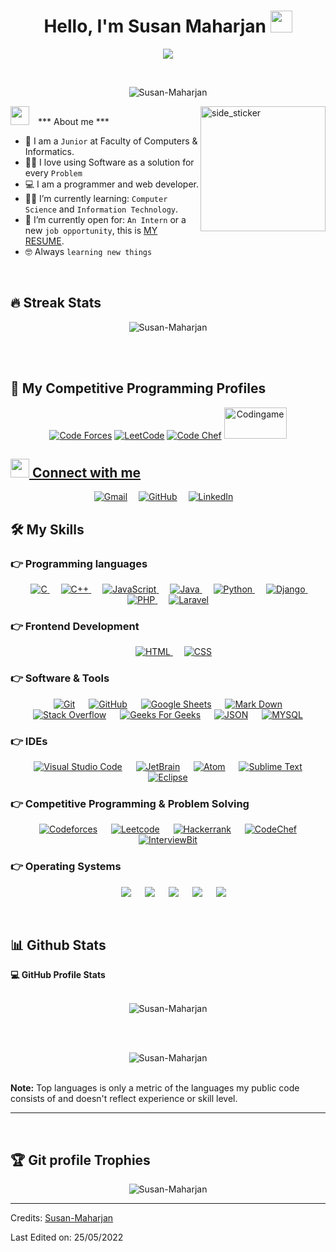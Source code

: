 <h1 align="center">Hello, I'm Susan Maharjan <img src="https://media.giphy.com/media/hvRJCLFzcasrR4ia7z/giphy.gif" width="35"></h1>
<p align="center">
  <!-- Ahfu lae chaine jasari add garna milxa -->
  <!-- <a href="https://github.com/DenverCoder1/readme-typing-svg"><img src="https://readme-typing-svg.herokuapp.com?lines=Computer+Science+Student;Web+Developer+and+Programmer;DS%20|%20Algorithms%20|%20OOP%20;Specialist%20on%20Codeforces;Division%202%20on%20Codechef%20(3%20Stars);6%20Kyu%20on%20Atcoder;Always%20learning%20new%20things&center=true&width=500&height=50"></a> -->
  <a href="https://github.com/DenverCoder1/readme-typing-svg"><img src="https://readme-typing-svg.herokuapp.com?lines=Computer+Science+Student;Web+Developer+and+Programmer;DS%20|%20Algorithms%20|%20OOP%20;Always%20learning%20new%20things&center=true&width=500&height=50"></a>
</p>

<br>

<p align="center"> 
	<img src="https://komarev.com/ghpvc/?username=Susan-Maharjan&label=Profile%20views&color=0e75b6&style=plastic" alt="Susan-Maharjan" /> 
	<!-- <a href = "https://commits.top/nepal.html" target="_blank">
		<img src="https://enfsgag3ayy6w9q.m.pipedream.net/&style=plastic" alt="Susan-Maharjan" target="_blank"/> 
	</a> -->
</p>

<img align="right" width=200px height=200px alt="side_sticker" src="https://media.giphy.com/media/TEnXkcsHrP4YedChhA/giphy.gif" />
<img src="https://media.giphy.com/media/iY8CRBdQXODJSCERIr/giphy.gif" width="30px" height="30px">&emsp;*** About me ***

<!-- - :trophy: `ACPC` Finalist 2021 -->
<!-- - :computer: I am a competitive programmer mainly at `LeetCode` -->
- :school: I am a `Junior` at Faculty of Computers & Informatics.
- :technologist: I love using Software as a solution for every `Problem`
- :computer: I am a programmer and web developer.
- :student: I’m currently learning: `Computer Science` and `Information Technology`.
- :thinking: I’m currently open for: `An Intern` or a new `job opportunity`, this is [MY RESUME](https://drive.google.com/file/d/1Lm9vyaRj2lcfrILiDaZ7Ovkn9Vf97Dr8/view).
- :nerd_face: Always `learning new things`

<br>

## 🔥 Streak Stats
<p align="center"><img src="https://github-readme-streak-stats.herokuapp.com/?user=Susan-Maharjan&theme=algolia" alt="Susan-Maharjan" /></p>

<br>
<br>

## 👀 My Competitive Programming Profiles

<p align="center">
  <a href="https://codeforces.com/profile/Susan-Maharjan"><img src="https://img.icons8.com/external-tal-revivo-shadow-tal-revivo/50/000000/external-codeforces-programming-competitions-and-contests-programming-community-logo-shadow-tal-revivo.png" alt="Code Forces"/></a>
	<a href="https://leetcode.com/7oSkaa/"><img src="https://img.icons8.com/external-tal-revivo-shadow-tal-revivo/50/000000/external-level-up-your-coding-skills-and-quickly-land-a-job-logo-shadow-tal-revivo.png" alt="LeetCode"/></a>
<!-- 	<a href="https://atcoder.jp/users/ahmed_7oSkaa"><img src="https://i.ibb.co/Q9WSjDB/logo.png" alt="AtCoder"/></a> -->
	<a href="#"><img src="https://img.icons8.com/color/50/000000/codechef.png" alt="Code Chef"/></a> 
<!-- 	<a href="https://icpc.global/ICPCID/IW0X0CTD0ZV9"><img src="https://i.ibb.co/6J0r7rW/Daco-5610880.png" alt="ICPC Global"/></a>      -->
	<a href="https://www.codingame.com/profile/e5e56c7585fda3b457056b85180a4d636850344" ><img src="https://i.ibb.co/1MRppTC/codingame-1.png" alt="Codingame" width="100" height="50">
</p>

## <img src="https://media.giphy.com/media/iY8CRBdQXODJSCERIr/giphy.gif" width="30px" height="30px"> Connect with me
<p align="center">
	<a href="mailto:susanmaharjan57@gmail.com"><img img src="https://img.shields.io/badge/gmail-%23EA4335.svg?style=plastic&logo=gmail&logoColor=white" alt="Gmail"/></a>&emsp;
	<a href="https://github.com/Susan-Maharjan"><img src="https://img.shields.io/badge/github-%23181717.svg?style=plastic&logo=github&logoColor=white" alt="GitHub"/></a>&emsp;
	<a href="https://www.linkedin.com/in/susan-maharjan-16744015a"><img src="https://img.shields.io/badge/linkedin-%230A66C2.svg?style=plastic&logo=linkedin&logoColor=white" alt="LinkedIn"/></a>&emsp;
	<!-- <a href=""><img src="https://img.shields.io/badge/facebook-%231877F2.svg?style=plastic&logo=facebook&logoColor=white" alt="Facebook"/></a> -->
	<!-- <a href="https://msng.link/o/?ahmed.7oskaa=sc"><img src="https://img.shields.io/badge/snapchat-%23FFFC00.svg?style=plastic&logo=snapchat&logoColor=black" alt="Snap Chat"/></a> -->
	<!-- <a href="https://wa.me/0201208822340"><img src="https://img.shields.io/badge/whatsapp-%2325D366.svg?style=plastic&logo=whatsapp&logoColor=white" alt="Whatsapp"/></a> -->
	<!-- <a href="https://www.instagram.com/ahmed_7oskaa/"><img src="https://img.shields.io/badge/instagram-%23E4405F.svg?style=plastic&logo=instagram&logoColor=white" alt="Instagram"/></a> -->
</p>




## 🛠️ My Skills

### 👉 Programming languages

<p align="center"> 
  &emsp; 
  <a href="https://www.cprogramming.com/" target="_blank"> 
    <img alt="C" src="https://img.shields.io/badge/C%20-%232370ED.svg?style=plastic&logo=c&logoColor=white">
  </a> 
  &emsp;
  <a href="https://www.w3schools.com/cpp/" target="_blank"> 
    <img alt="C++" src="https://img.shields.io/badge/C++%20-%2300599C.svg?style=plastic&logo=c%2B%2B&logoColor=white">
  </a> 
  &emsp;
  <a href="https://developer.mozilla.org/en-US/docs/Web/JavaScript" target="_blank"> 
     <img alt="JavaScript" src="https://img.shields.io/badge/JavaScript%20-%23F7DF1E.svg?style=plastic&logo=javascript&logoColor=black">
   </a>
  &emsp;
  <a href="https://www.java.com" target="_blank"> 
    <img alt="Java" src="https://img.shields.io/badge/Java%20-%23007396.svg?style=plastic&logo=java&logoColor=white">
  </a>
  &emsp;
   <a href="https://www.python.org" target="_blank">
    <img alt="Python" src="https://img.shields.io/badge/Python%20-%2314354C.svg?style=plastic&logo=python&logoColor=white">
  </a>
  &emsp;
   <a href="https://www.djangoproject.com/" target="_blank">
    <img alt="Django" src="https://img.shields.io/badge/Django%20-%2314354C.svg?style=plastic&logo=django&logoColor=white">
  </a>
  &emsp;
    <a href="https://www.php.net" target="_blank">
    <img alt="PHP" src="https://img.shields.io/badge/PHP%20-%2314354C.svg?style=plastic&logo=php&logoColor=white">
  </a>
	&emsp;
	<a href="https://laravel.com/" target="_blank">
		<img alt="Laravel" src="https://img.shields.io/badge/Laravel%20-%23F05033.svg?style=plastic&logo=laravel&logoColor=white">
	</a>
</p>

### 👉 Frontend Development
<p align="center"> 
  &emsp; 
  <a href="https://www.tutorialspoint.com/html/index.htm" target="_blank"> 
   <img alt="HTML" src="https://img.shields.io/badge/HTML5%20-%23E34F26.svg?style=plastic&logo=html5&logoColor=white">
  </a>   
  &emsp;
  <a href="https://www.w3schools.com/css/" target="_blank">
    <img alt="CSS" src="https://img.shields.io/badge/CSS%20-%231572B6.svg?style=plastic&logo=css3&logoColor=white">
  </a> 
</p>


 ### 👉 Software & Tools
 
<p align="center">
  &emsp;
    <a href="#"><img alt="Git" src="https://img.shields.io/badge/Git%20-%23F05033.svg?style=plastic&logo=git&logoColor=white"></a>
  &emsp;
    <a href="#"><img alt="GitHub" src="https://img.shields.io/badge/github-%23181717.svg?style=plastic&logo=github&logoColor=white"></a>
  &emsp;
    <a href="#"><img alt="Google Sheets" src="https://img.shields.io/badge/Google%20Sheets%20-%2334A853.svg?style=plastic&logo=google%20sheets&logoColor=white"></a>
  &emsp;
    <a href="#"><img alt="Mark Down" src="https://img.shields.io/badge/Markdown-000000?style=plastic&logo=markdown&logoColor=white"></a>
  &emsp;
    <a href="#"><img alt="Stack Overflow" src="https://img.shields.io/badge/-Stack%20Overflow-FE7A16?style=plastic&logo=stack-overflow&logoColor=white"></a>
  &emsp;
    <a href="#"><img alt="Geeks For Geeks" src="https://img.shields.io/badge/geeksforgeeks-%230F9D58.svg?style=plastic&logo=geeksforgeeks&logoColor=white"></a>
  &emsp;
    <a href="#"><img alt="JSON" img src="https://img.shields.io/badge/JSON-%23000000.svg?style=plastic&logo=json&logoColor=white"></a>
  &emsp;
    <a href="#"><img alt="MYSQL" img src="https://img.shields.io/badge/MYSQL-%23000000.svg?style=plastic&logo=mysql&logoColor=white"></a>
<!-- 	&emsp; 
    <a href="#"><img alt="OpenGL" src="https://img.shields.io/badge/opengl-%235586A4.svg?style=plastic&logo=opengl&logoColor=white"></a>
  &emsp;
    <a href="#"><img alt="Selenium" src="https://img.shields.io/badge/selenium-%2343B02A.svg?&style=plastic&logo=selenium&logoColor=white"></a> -->
</p>


### 👉 IDEs
 
<p align="center">
  &emsp;
    <a href="#"><img alt="Visual Studio Code" src="https://img.shields.io/badge/Visual%20Studio%20Code-0078d7.svg?style=plastic&logo=visual-studio-code&logoColor=white"></a>
  &emsp;
    <a href="#"><img alt="JetBrain" src="https://img.shields.io/badge/jetbrains-%23000000.svg?style=plastic&logo=jetbrains&logoColor=white" /></a>
  &emsp;
    <a href="#"><img alt="Atom" src="https://img.shields.io/badge/atom-%2366595C.svg?&style=plastic&logo=atom&logoColor=white" /></a>
	&emsp;
    <a href="#"><img alt="Sublime Text" src="https://img.shields.io/badge/Sublime%20Text-%23000000.svg?style=plastic&logo=sublimetext&logoColor=white" /></a>
  &emsp;
    <a href="#"><img alt="Eclipse" src="https://img.shields.io/badge/eclipse%20ide-%232C2255.svg?&style=plastic&logo=eclipse%20ide&logoColor=white" /></a>
</p>


### 👉 Competitive Programming & Problem Solving
 
<p align="center">
  &emsp;
    <a href="#"><img alt = "Codeforces" src="https://img.shields.io/badge/codeforces%20-%231F8ACB.svg?style=plastic&logo=codeforces&logoColor=white" /></a>	
  &emsp;
    <a href="#"><img alt = "Leetcode" src="https://img.shields.io/badge/leetcode%20-%23FFA116.svg?style=plastic&logo=leetcode&logoColor=black" /></a>
  &emsp;
    <a href="#"><img alt = "Hackerrank" src="https://img.shields.io/badge/hackerrank-%232EC866.svg?style=plastic&logo=hackerrank&logoColor=white" /></a>
  &emsp;
    <a href="#"><img alt = "CodeChef" src="https://img.shields.io/badge/codechef-%235B4638.svg?style=plastic&logo=codechef&logoColor=white" /></a>
  &emsp;
  <a href="#"><img alt = "InterviewBit" src="https://img.shields.io/badge/interviewbit-%234285F4.svg?style=plastic&logo=interviewbit&logoColor=white" /></a>
    <!-- <a href="#"><img alt = "Google" src="https://img.shields.io/badge/google-%234285F4.svg?style=plastic&logo=google&logoColor=white" /></a>
  &emsp;
    <a href="#"><img alt = "Codin Game" src="https://img.shields.io/badge/codingame-%23F2BB13.svg?&style=plastic&logo=codingame&logoColor=black" /></a> -->
</p>


### 👉 Operating Systems
 
<p align="center">
  &emsp;
    <a href="#"><img src="https://img.shields.io/badge/Linux-FCC624?style=plastic&logo=linux&logoColor=black"></a>
  &emsp;
    <a href="#"><img src="https://img.shields.io/badge/Ubuntu-E95420?style=plastic&logo=ubuntu&logoColor=white"></a>
  &emsp;
    <a href="#"><img src="https://img.shields.io/badge/Kubuntu-FCC624?style=plastic&logo=kubuntu&logoColor=black"></a>
  &emsp;
    <a href="#"><img src="https://img.shields.io/badge/Windows-0078D6?style=plastic&logo=windows&logoColor=white"></a>
  &emsp;
    <a href="#"><img src="https://img.shields.io/badge/MAC-%2348B9C7.svg?style=plastic&&logo=apple&logoColor=white" /></a>	  
</p>

<br/>

## 📊 Github Stats



  <summary><b>💻 GitHub Profile Stats</b></summary>
  <br/>
  <p align="center">
<!--     <a href="https://github.com/Susan-Maharjan/github-readme-stats"><img alt="Susan-Maharjan's Github Stats" src="https://github-readme-stats.vercel.app/api?username=Susan-Maharjan&show_icons=true&count_private=true&theme=algolia" height="192px"/></a> -->
	<p align='center'> <img align="center" src="https://github-readme-stats.vercel.app/api?username=Susan-Maharjan&show_icons=true&locale=en&layout=compact&theme=chartreuse-white" alt="Susan-Maharjan"/> </p>
<br/>
<!-- <br/> -->
  &nbsp;
<!-- 	  <img src="https://github-readme-stats.vercel.app/api/top-langs?username=Susan-Maharjan&langs_count=10&show_icons=true&locale=en&layout=compact&theme=algolia" alt="Susan-Maharjan" height="192px"/> -->
<p align='center'> <img align="center" src="https://github-readme-stats.vercel.app/api/top-langs?username=Susan-Maharjan&show_icons=true&locale=en&layout=compact&theme=chartreuse-white" alt="Susan-Maharjan" /> </p>
  <br/>
  <b>Note:</b> Top languages is only a metric of the languages my public code consists of and doesn't reflect experience or skill level.
  </p>

----
<!--
  <summary><b>⚡ Recent GitHub Activity</b></summary>
  <br/>

![Susan Trips' Activity Graph](https://activity-graph.herokuapp.com/graph?username=Susan-Maharjan&custom_title=Susan%20Trips's%20Contribution%20Graph&theme=gruvbox&bg_color=f5f5f5&hide_border=true&line=d1a01f&point=c58545)
-->

<br/>


## :trophy: Git profile Trophies

<p align='center'>  
   <img align="center" src="https://github-profile-trophy.vercel.app/?username=Susan-Maharjan&theme=juicyfresh&no-bg=true" alt="Susan-Maharjan" />  
</p>

-----
Credits: [Susan-Maharjan](https://github.com/Susan-Maharjan)

Last Edited on: 25/05/2022
